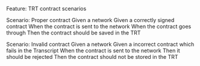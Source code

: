 Feature: TRT contract scenarios

Scenario: Proper contract
Given a network
Given a correctly signed contract
When the contract is sent to the network
When the contract goes through
Then the contract should be saved in the TRT 

Scenario: Invalid contract
Given a network
Given a incorrect contract which fails in the Transcript
When the contract is sent to the network 
Then it should be rejected
Then the contract should not be stored in the TRT